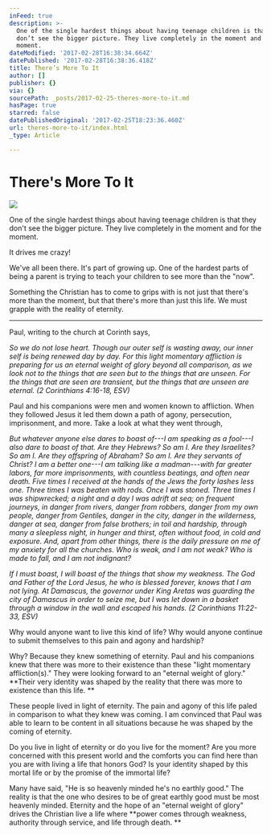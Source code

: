 ```yaml
---
inFeed: true
description: >-
  One of the single hardest things about having teenage children is that they
  don’t see the bigger picture. They live completely in the moment and for the
  moment.
dateModified: '2017-02-28T16:38:34.664Z'
datePublished: '2017-02-28T16:38:36.418Z'
title: There’s More To It
author: []
publisher: {}
via: {}
sourcePath: _posts/2017-02-25-theres-more-to-it.md
hasPage: true
starred: false
datePublishedOriginal: '2017-02-25T18:23:36.460Z'
url: theres-more-to-it/index.html
_type: Article

---
```

# There's More To It
![](https://the-grid-user-content.s3-us-west-2.amazonaws.com/df93a531-2b6d-4670-bf17-b82613420547.jpg)

One of the single hardest things about having teenage children is that they don't see the bigger picture. They live completely in the moment and for the moment.

It drives me crazy!

We've all been there. It's part of growing up. One of the hardest parts of being a parent is trying to teach your children to see more than the "now". 

Something the Christian has to come to grips with is not just that there's more than the moment, but that there's more than just this life. We must grapple with the reality of eternity.

---

Paul, writing to the church at Corinth says, 

_So we do not lose heart. Though our outer self is wasting away, our inner self is being renewed day by day. For this light momentary affliction is preparing for us an eternal weight of glory beyond all comparison, as we look not to the things that are seen but to the things that are unseen. For the things that are seen are transient, but the things that are unseen are eternal. (2 Corinthians 4:16-18, ESV)_

Paul and his companions were men and women known to affliction. When they followed Jesus it led them down a path of agony, persecution, imprisonment, and more. Take a look at what they went through, 

_But whatever anyone else dares to boast of---I am speaking as a fool---I also dare to boast of that. Are they Hebrews? So am I. Are they Israelites? So am I. Are they offspring of Abraham? So am I. Are they servants of Christ? I am a better one---I am talking like a madman---with far greater labors, far more imprisonments, with countless beatings, and often near death. Five times I received at the hands of the Jews the forty lashes less one. Three times I was beaten with rods. Once I was stoned. Three times I was shipwrecked; a night and a day I was adrift at sea; on frequent journeys, in danger from rivers, danger from robbers, danger from my own people, danger from Gentiles, danger in the city, danger in the wilderness, danger at sea, danger from false brothers; in toil and hardship, through many a sleepless night, in hunger and thirst, often without food, in cold and exposure. And, apart from other things, there is the daily pressure on me of my anxiety for all the churches. Who is weak, and I am not weak? Who is made to fall, and I am not indignant?_

_If I must boast, I will boast of the things that show my weakness. The God and Father of the Lord Jesus, he who is blessed forever, knows that I am not lying. At Damascus, the governor under King Aretas was guarding the city of Damascus in order to seize me, but I was let down in a basket through a window in the wall and escaped his hands. (2 Corinthians 11:22-33, ESV)_

Why would anyone want to live this kind of life? Why would anyone continue to submit themselves to this pain and agony and hardship? 

Why? Because they knew something of eternity. Paul and his companions knew that there was more to their existence than these "light momentary affliction(s)." They were looking forward to an "eternal weight of glory." **Their very identity was shaped by the reality that there was more to existence than this life. **

These people lived in light of eternity. The pain and agony of this life paled in comparison to what they knew was coming. I am convinced that Paul was able to learn to be content in all situations because he was shaped by the coming of eternity. 

Do you live in light of eternity or do you live for the moment? Are you more concerned with this present world and the comforts you can find here than you are with living a life that honors God? Is your identity shaped by this mortal life or by the promise of the immortal life?

Many have said, "He is so heavenly minded he's no earthly good." The reality is that the one who desires to be of great earthly good must be most heavenly minded. Eternity and the hope of an "eternal weight of glory" drives the Christian live a life where **power comes through weakness, authority through service, and life through death. **